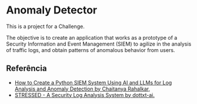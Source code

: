# Anomaly Detector

This is a project for a Challenge.

The objective is to create an application that works as a prototype of a Security Information and Event Management (SIEM) to agilize in the analysis of traffic logs, and obtain patterns of anomalous behavior from users. 

## Referência
 - [How to Create a Python SIEM System Using AI and LLMs for Log Analysis and Anomaly Detection by Chaitanya Rahalkar,](https://www.freecodecamp.org/news/how-to-create-a-python-siem-system-using-ai-and-llms/)
 - [ STRESSED - A Security Log Analysis System by dottxt-ai.](https://github.com/dottxt-ai/demos/tree/main/logs)
